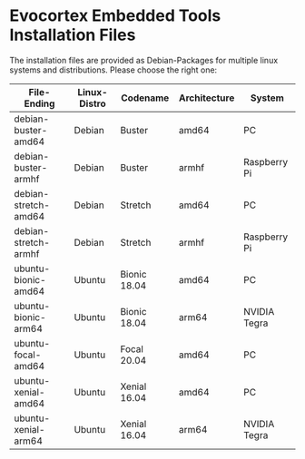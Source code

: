 # Evocortex Embedded Tools Installation Files

The installation files are provided as Debian-Packages for multiple linux systems and distributions. Please choose the right one:

| File-Ending | Linux-Distro | Codename | Architecture | System |
|-------------|--------------|----------|--------------|--------|
| debian-buster-amd64  | Debian | Buster       | amd64 | PC           |
| debian-buster-armhf  | Debian | Buster       | armhf | Raspberry Pi |
| debian-stretch-amd64 | Debian | Stretch      | amd64 | PC           |
| debian-stretch-armhf | Debian | Stretch      | armhf | Raspberry Pi |
| ubuntu-bionic-amd64  | Ubuntu | Bionic 18.04 | amd64 | PC           |
| ubuntu-bionic-arm64  | Ubuntu | Bionic 18.04 | arm64 | NVIDIA Tegra |
| ubuntu-focal-amd64   | Ubuntu | Focal 20.04  | amd64 | PC           |
| ubuntu-xenial-amd64  | Ubuntu | Xenial 16.04 | amd64 | PC           |
| ubuntu-xenial-arm64  | Ubuntu | Xenial 16.04 | arm64 | NVIDIA Tegra |
